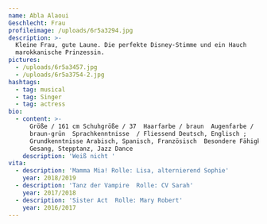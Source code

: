 ```yaml
---
name: Abla Alaoui
Geschlecht: Frau
profileimage: /uploads/6r5a3294.jpg
description: >-
  Kleine Frau, gute Laune. Die perfekte Disney-Stimme und ein Hauch
  marokkanische Prinzessin.
pictures:
  - /uploads/6r5a3457.jpg
  - /uploads/6r5a3754-2.jpg
hashtags:
  - tag: musical
  - tag: Singer
  - tag: actress
bio:
  - content: >-
      Größe / 161 cm Schuhgröße / 37  Haarfarbe / braun  Augenfarbe /
      braun-grün  Sprachkenntnisse  / Fliessend Deutsch, Englisch ;
      Grundkenntnisse Arabisch, Spanisch, Französisch  Besondere Fähigkeiten /
      Gesang, Stepptanz, Jazz Dance
    description: 'Weiß nicht '
vita:
  - description: 'Mamma Mia! Rolle: Lisa, alternierend Sophie'
    year: 2018/2019
  - description: 'Tanz der Vampire  Rolle: CV Sarah'
    year: 2017/2018
  - description: 'Sister Act  Rolle: Mary Robert'
    year: 2016/2017
---
```


